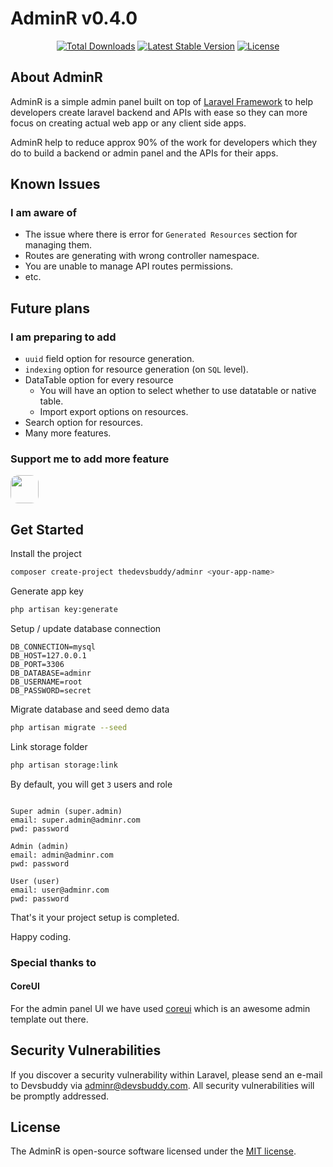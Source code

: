 # AdminR v0.4.0

<p align="center">
<a href="https://packagist.org/packages/thedevsbuddy/adminr"><img src="https://img.shields.io/packagist/dt/thedevsbuddy/adminr" alt="Total Downloads"></a>
<a href="https://packagist.org/packages/thedevsbuddy/adminr"><img src="https://img.shields.io/packagist/v/thedevsbuddy/adminr" alt="Latest Stable Version"></a>
<a href="https://packagist.org/packages/thedevsbuddy/adminr"><img src="https://img.shields.io/packagist/l/thedevsbuddy/adminr" alt="License"></a>
</p>

## About AdminR
 
AdminR is a simple admin panel built on top of [Laravel Framework](https://laravel.com) to help developers create laravel backend and APIs with ease so they can more focus on creating actual web app or any client side apps.

AdminR help to reduce approx 90% of the work for developers which they do to build a backend or admin panel and the APIs for their apps.


## Known Issues
### I am aware of
* The issue where there is error for `Generated Resources` section for managing them.
* Routes are generating with wrong controller namespace.
* You are unable to manage API routes permissions.
* etc.

## Future plans
### I am preparing to add
* `uuid` field option for resource generation.
* `indexing` option for resource generation (on `SQL` level).
* DataTable option for every resource
    * You will have an option to select whether to use datatable or native table.
    * Import export options on resources.
* Search option for resources.
* Many more features.

### Support me to add more feature
<a href="https://www.buymeacoffee.com/devsbuddy" target="_blank">
    <img src="https://www.buymeacoffee.com/assets/img/guidelines/download-assets-2.svg" style="height: 45px; border-radius: 12px"/>
</a>

## Get Started

Install the project
```bash
composer create-project thedevsbuddy/adminr <your-app-name>
```

Generate app key
```bash
php artisan key:generate
```

Setup / update database connection
```env
DB_CONNECTION=mysql
DB_HOST=127.0.0.1
DB_PORT=3306
DB_DATABASE=adminr
DB_USERNAME=root
DB_PASSWORD=secret
```

Migrate database and seed demo data
```bash
php artisan migrate --seed
```

Link storage folder
```bash
php artisan storage:link
```

By default, you will get ```3``` users and role
```text

Super admin (super.admin)
email: super.admin@adminr.com
pwd: password 

Admin (admin)
email: admin@adminr.com
pwd: password

User (user)
email: user@adminr.com
pwd: password
```



That's it your project setup is completed.

Happy coding.

### Special thanks to
#### CoreUI
For the admin panel UI we have used [coreui](https://coreui.io) which is an awesome admin template out there.


## Security Vulnerabilities

If you discover a security vulnerability within Laravel, please send an e-mail to Devsbuddy via [adminr@devsbuddy.com](mailto:adminr@devsbuddy.com). All security vulnerabilities will be promptly addressed.

## License

The AdminR is open-source software licensed under the [MIT license](https://opensource.org/licenses/MIT).
